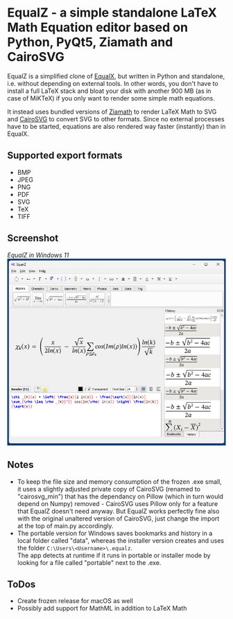 # EqualZ - a simple standalone LaTeX Math Equation editor based on Python, PyQt5, Ziamath and CairoSVG
EqualZ is a simplified clone of [EqualX](https://equalx.sourceforge.io/), but written in Python and standalone, i.e. without depending on external tools. In other words, you don't have to install a full LaTeX stack and bloat your disk with another 900 MB (as in case of MiKTeX) if you only want to render some simple math equations. 

It instead uses bundled versions of [Ziamath](https://github.com/cdelker/ziamath) to render LaTeX Math to SVG and [CairoSVG](https://cairosvg.org/) to convert SVG to other formats. Since no external processes have to be started, equations are also rendered way faster (instantly) than in EqualX.

## Supported export formats
* BMP
* JPEG
* PNG
* PDF
* SVG
* TeX
* TIFF

## Screenshot
*EqualZ in Windows 11*  
![EqualZ in Windows 131](screenshots/equalz_win11.png)

## Notes
* To keep the file size and memory consumption of the frozen .exe small, it uses a slightly adjusted private copy of CairoSVG (renamed to "cairosvg_min") that has the dependancy on Pillow (which in turn would depend on Numpy) removed - CairoSVG uses Pillow only for a feature that EqualZ doesn't need anyway. But EqualZ works perfectly fine also with the original unaltered version of CairoSVG, just change the import at the top of main.py accordingly.
* The portable version for Windows saves bookmarks and history in a local folder called "data", whereas the installer version creates and uses the folder `C:\Users\<Username>\.equalz`.  
The app detects at runtime if it runs in portable or installer mode by looking for a file called "portable" next to the .exe.

## ToDos
* Create frozen release for macOS as well
* Possibly add support for MathML in addition to LaTeX Math
